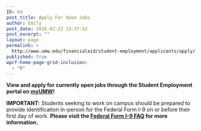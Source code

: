 ```yaml
---
ID: 64
post_title: Apply For Open Jobs
author: Emily
post_date: 2016-02-22 13:37:52
post_excerpt: ""
layout: page
permalink: >
  http://www.umw.edu/financialaid/student-employment/applicants/apply/
published: true
wpcf-home-page-grid-inclusion:
  - "0"
---
```

<strong>View and apply for currently open jobs through the Student Employment portal on <a href="https://orgsync.com/129314/chapter">myUMW</a>!
</strong>

<strong>IMPORTANT:</strong> Students seeking to work on campus should be prepared to provide identification in-person for the Federal Form I-9 on or before their first day of work. <strong>Please visit the </strong><strong><a href="http://www.umw.edu/financialaid/student-employment/applicants/i-9/">Federal Form I-9 FAQ</a></strong><strong> for more information.</strong>